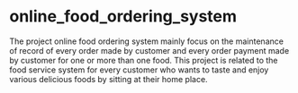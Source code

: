 # online_food_ordering_system
The project online food ordering system mainly focus on the maintenance of record of every order made by customer and every order payment made by customer for one or more than one food. This project is related to the food service system for every customer who wants to taste and enjoy various delicious foods by sitting at their home place.
